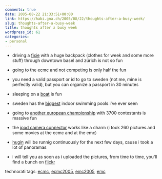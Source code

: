 ```yaml
---
comments: true
date: 2005-08-22 21:33:51+00:00
link: https://habi.gna.ch/2005/08/22/thoughts-after-a-busy-week/
slug: thoughts-after-a-busy-week
title: thoughts after a busy week
wordpress_id: 61
categories:
- personal
---
```



- driving a [fixie](https://flickr.com/photos/tags/fixie/clusters/) with a huge backpack (clothes for week and some more stuff) through downtown basel and zürich is not so fun
  
- going to the ecmc and not competing is only half the fun
  
- you need a valid passport or id to go to sweden (not me, mine is perfectly valid), but you can organize a passport in 30 minutes
  
- sleeping on a [boat](http://www.rygerfjord.se/) is fun
  
- sweden has the [biggest](https://www.flickr.com/photos/habi/34774857/) indoor swimming pools i've ever seen
  
- going to [another european championship](http://emc2005.se/) with 3700 contestants is massive fun
  
- the [ipod camera connector](https://amazon.de/exec/obidos/redirect?tag=habignach-20%26link_code=xm2%26camp=2025%26creative=165953%26path=http://www.amazon.de/gp/redirect.html%253fASIN=B00083PGFS%2526tag=habignach-20%2526lcode=xm2%2526cID=2025%2526ccmID=165953%2526location=/o/ASIN/B00083PGFS%25253FSubscriptionId=02ZH6J1W0649DTNS6002) works like a charm (i took 260 pictures and some movies at the ecmc and at the emc)
  
- [hugin](http://hugin.sourceforge.net/) will be runnig continuously for the next few days, cause i took a lot of panoramas
  
- i will tell you as soon as i uploaded the pictures, from time to time, you'll find a bunch on [flickr](https://flickr.com/photos/habi/)





technorati tags: [ecmc](http://technorati.com/tag/ecmc), [ecmc2005](http://technorati.com/tag/ecmc2005), [emc2005](http://technorati.com/tag/emc2005), [emc](http://technorati.com/tag/emc)
